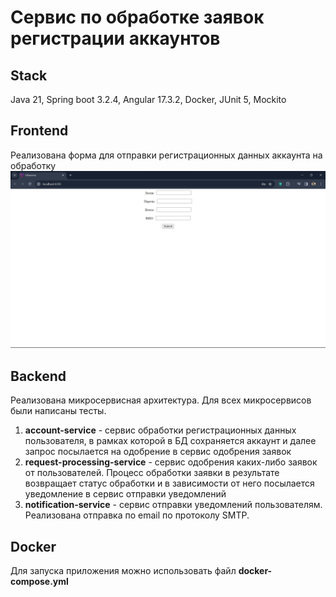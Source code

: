# Сервис по обработке заявок регистрации аккаунтов

## Stack
Java 21, Spring boot 3.2.4, Angular 17.3.2, Docker, JUnit 5, Mockito

## Frontend
Реализована форма для отправки регистрационных данных аккаунта на обработку
![img.png](images/img.png)

## Backend
Реализована микросервисная архитектура.
Для всех микросервисов были написаны тесты.
1) **account-service** - сервис обработки регистрационных данных пользователя, в рамках которой в БД сохраняется аккаунт и
далее запрос посылается на одобрение в сервис одобрения заявок
2) **request-processing-service** - сервис одобрения каких-либо заявок от пользователей. Процесс обработки заявки в результате
возвращает статус обработки и в зависимости от него посылается уведомление в сервис отправки уведомлений
3) **notification-service** - сервис отправки уведомлений пользователям. Реализована отправка по email по протоколу SMTP.<br>

## Docker
Для запуска приложения можно использовать файл **docker-compose.yml**
